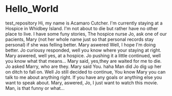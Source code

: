 # Hello_World
test_repository
Hi, my name is Acamaro Cutcher. I'm currently staying at a Hospice in Whidbey Island. I'm not about to die but rather have no other place to live. 
I have some funy stories,
The hospice nurse Jo, ask one of our pacients, Mary (not her whole name just so that personal records stay personal) if she was felling better. Mary aswered Well, I hope I'm doing better. Jo curiousy responded, well you know where your staying at right. Mary aswered, well yes, at a hospice. Jo pushing it a little continued, well you know what that means... Mary said, yes,they are waited for me to die. Jo asked Marry, who are they. Mary said You. haha Man did Jo dig up her on ditch to fall on. Well Jo still decided to continue, You know Mary you can talk to me about anything right. If you have any goals or anything else you want to speak about. Mary, aswered, Jo, I just want to watch this movie. Man, is that funny or what...

